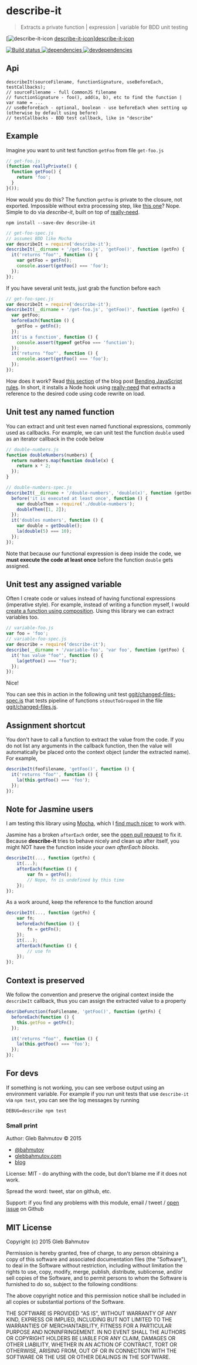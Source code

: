 # describe-it

> Extracts a private function | expression | variable for BDD unit testing

[![describe-it-icon] [describe-it-icon]][describe-it-icon]

[![Build status][describe-it-ci-image] ][describe-it-ci-url]
[![dependencies][describe-it-dependencies-image] ][describe-it-dependencies-url]
[![devdependencies][describe-it-devdependencies-image] ][describe-it-devdependencies-url]

## Api

    describeIt(sourceFilename, functionSignature, useBeforeEach, testCallbacks);
    // sourceFilename - full CommonJS filename
    // functionSignature - foo(), add(a, b), etc to find the function | var name = ...
    // useBeforeEach - optional, boolean - use beforeEach when setting up (otherwise by default using before)
    // testCallbacks - BDD test callback, like in "describe"

## Example

Imagine you want to unit test function `getFoo` from file `get-foo.js`

```js
// get-foo.js
(function reallyPrivate() {
  function getFoo() {
    return 'foo';
  }
}());
```

How would you do this? The function `getFoo` is private to the closure, not exported. Impossible
without extra processing step, like [this one][1]? Nope. Simple to do via *describe-it*, built
on top of [really-need](https://github.com/bahmutov/really-need).

    npm install --save-dev describe-it

```js
// get-foo-spec.js
// assumes BDD like Mocha
var describeIt = require('describe-it');
describeIt(__dirname + '/get-foo.js', 'getFoo()', function (getFn) {
  it('returns "foo"', function () {
    var getFoo = getFn();
    console.assert(getFoo() === 'foo');
  });
});
```

If you have several unit tests, just grab the function before each

```js
// get-foo-spec.js
var describeIt = require('describe-it');
describeIt(__dirname + '/get-foo.js', 'getFoo()', function (getFn) {
  var getFoo;
  beforeEach(function () {
    getFoo = getFn();
  });
  it('is a function', function () {
    console.assert(typeof getFoo === 'function');
  });
  it('returns "foo"', function () {
    console.assert(getFoo() === 'foo');
  });
});
```

How does it work? Read [this section][how] of the blog post [Bending JavaScript rules][bending].
In short, it installs a Node hook using [really-need](https://github.com/bahmutov/really-need)
that extracts a reference to the desired code using code rewrite on load.

[how]: http://glebbahmutov.com/blog/bending-javascript-rules/#why-nodejs-require-matters-step-7
[bending]: http://glebbahmutov.com/blog/bending-javascript-rules/

## Unit test any named function

You can extract and unit test even named functional expressions, commonly used as callbacks.
For example, we can unit test the function `double` used as an iterator callback in the code below

```js
// double-numbers.js
function doubleNumbers(numbers) {
  return numbers.map(function double(x) {
    return x * 2;
  });
}
```

```js
// double-numbers-spec.js
describeIt(__dirname + '/double-numbers', 'double(x)', function (getDouble) {
  before('it is executed at least once', function () {
    var doubleThem = require('./double-numbers');
    doubleThem([1, 2]);
  });
  it('doubles numbers', function () {
    var double = getDouble();
    la(double(5) === 10);
  });
});
```

Note that because our functional expression is deep inside the code, we **must execute the code at least once**
before the function `double` gets assigned.

## Unit test any assigned variable

Often I create code or values instead of having functional expressions (imperative style).
For example, instead of writing a function myself, I would [create a function using composition][4].
Using this library we can extract variables too.

```js
// variable-foo.js
var foo = 'foo';
// variable-foo-spec.js
var describe = require('describe-it');
describe(__dirname + '/variable-foo', 'var foo', function (getFoo) {
  it('has value "foo"', function () {
    la(getFoo() === "foo");
  });
});
```

Nice!

You can see this in action in the following unit test [ggit/changed-files-spec.js][5] that
tests pipeline of functions `stdoutToGrouped` in the file [ggit/changed-files.js][6].

## Assignment shortcut

You don't have to call a function to extract the value from the code. If you do not list any arguments
in the callback function, then the value will automatically be placed onto the context object (under the
extracted name). For example, 

```js
describeIt(fooFilename, 'getFoo()', function () {
  it('returns "foo"', function () {
    la(this.getFoo() === 'foo');
  });
});
```

## Note for Jasmine users

I am testing this library using [Mocha](http://mochajs.org/), which I [find much nicer](picking)
to work with.

Jasmine has a broken `afterEach` order, see the [open pull request][2] to fix it. 
Because **describe-it** tries to behave nicely and clean up after itself, you might NOT
have the function inside *your own afterEach blocks*.

```js
describeIt(..., function (getFn) {
    it(...);
    afterEach(function () {
        var fn = getFn(); 
        // Nope, fn is undefined by this time
    });
});
```

As a work around, keep the reference to the function around

```js
describeIt(..., function (getFn) {
    var fn;
    beforeEach(function () {
        fn = getFn();
    });
    it(...);
    afterEach(function () {
        // use fn
    });
});
```

## Context is preserved

We follow the convention and preserve the original context inside the `describeIt` callback, thus
you can assign the extracted value to a property

```js
desribeFunction(fooFilename, 'getFoo()', function (getFn) {
  beforeEach(function () {
    this.getFoo = getFn();
  });

  it('returns "foo"', function () {
    la(this.getFoo() === 'foo');
  });
});
```

[1]: http://philipwalton.com/articles/how-to-unit-test-private-functions-in-javascript/
[2]: https://github.com/jasmine/jasmine/pull/908
[3]: http://glebbahmutov.com/blog/picking-javascript-testing-framework/
[4]: http://glebbahmutov.com/blog/imperative-to-compose-example/
[5]: https://github.com/bahmutov/ggit/blob/master/spec/changed-files-spec.js 
[6]: https://github.com/bahmutov/ggit/blob/master/src/changed-files.js

## For devs

If something is not working, you can see verbose output using an environment variable. For example
if you run unit tests that use `describe-it` via `npm test`, you can see the log messages by running

    DEBUG=describe npm test

### Small print

Author: Gleb Bahmutov &copy; 2015

* [@bahmutov](https://twitter.com/bahmutov)
* [glebbahmutov.com](http://glebbahmutov.com)
* [blog](http://glebbahmutov.com/blog/)

License: MIT - do anything with the code, but don't blame me if it does not work.

Spread the word: tweet, star on github, etc.

Support: if you find any problems with this module, email / tweet /
[open issue](https://github.com/bahmutov/describe-it/issues) on Github

## MIT License

Copyright (c) 2015 Gleb Bahmutov

Permission is hereby granted, free of charge, to any person
obtaining a copy of this software and associated documentation
files (the "Software"), to deal in the Software without
restriction, including without limitation the rights to use,
copy, modify, merge, publish, distribute, sublicense, and/or sell
copies of the Software, and to permit persons to whom the
Software is furnished to do so, subject to the following
conditions:

The above copyright notice and this permission notice shall be
included in all copies or substantial portions of the Software.

THE SOFTWARE IS PROVIDED "AS IS", WITHOUT WARRANTY OF ANY KIND,
EXPRESS OR IMPLIED, INCLUDING BUT NOT LIMITED TO THE WARRANTIES
OF MERCHANTABILITY, FITNESS FOR A PARTICULAR PURPOSE AND
NONINFRINGEMENT. IN NO EVENT SHALL THE AUTHORS OR COPYRIGHT
HOLDERS BE LIABLE FOR ANY CLAIM, DAMAGES OR OTHER LIABILITY,
WHETHER IN AN ACTION OF CONTRACT, TORT OR OTHERWISE, ARISING
FROM, OUT OF OR IN CONNECTION WITH THE SOFTWARE OR THE USE OR
OTHER DEALINGS IN THE SOFTWARE.

[describe-it-icon]: https://nodei.co/npm/describe-it.png?downloads=true
[describe-it-url]: https://npmjs.org/package/describe-it
[describe-it-ci-image]: https://travis-ci.org/bahmutov/describe-it.svg?branch=master
[describe-it-ci-url]: https://travis-ci.org/bahmutov/describe-it
[describe-it-dependencies-image]: https://david-dm.org/bahmutov/describe-it.svg
[describe-it-dependencies-url]: https://david-dm.org/bahmutov/describe-it
[describe-it-devdependencies-image]: https://david-dm.org/bahmutov/describe-it/dev-status.svg
[describe-it-devdependencies-url]: https://david-dm.org/bahmutov/describe-it#info=devDependencies
